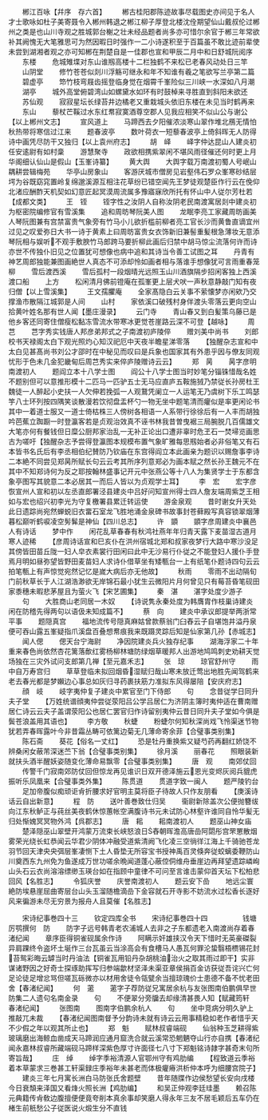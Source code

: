 <!-- { "loadSidebar": true } -->
　　郴江百咏【幷序　存六首】
　　郴古桂阳郡陈迹故事尽载图史亦间见于名人才士歌咏如杜子美寄聂令入郴州韩退之郴江柳子厚登北楼沈佺期望仙山戴叔伦过郴州之类是也山川寺观之胜城郭台榭之壮未经品题者尚多亦可惜尔余官于郴三年常欲补其阙愧无大笔雅思可为然因暇日时强作一二小诗遂积至于百篇虽不敢比迹前辈使未尝到湖湘者观之亦可知郴在荆楚自是一佳郡也宣和甲辰二月中和日舒城阮阅序
　　东楼
　　危城雉堞对东山谁剏高楼十二栏独鹤不来松已老春风动处日三竿
　　山阴堂
　　修竹苍苍似剡川浮觞可继永和年不知谁有羲之笔欲写兰亭第二篇
　　碧虚亭
　　笻竹枝弯屐齿摇登临身觉在烟霄千峯险似三川峡一水深如八月潮
　　湖亭
　　城外高堂俯碧湾山如螺黛水如环有时鼓棹来寻胜直到斜阳未欲还
　　苏仙观
　　寂寂星坛长绿苔井边橘老又重栽城头依旧东楼在未见当时鹤再来
　　东山
　　藜杖芒鞵过水东红帬寂寞酒尊空郡人见我应相笑不似山公与谢公【以上郴州文志】
　　宣风道上
　　马蹄西去夕阳催浓淡寒山翠作堆北鴈无情怕秋热带将寒信过江来
　　题春波亭
　　数叶荷衣一短藜春波亭上倚斜晖无人防得诗中画凭尽防干又独归【以上袁州府志】
　　胡　峄
　　峄字仲达昆山人建炎初任安逺尉有如村稾
　　游慧聚寺
　　政欲相携紫翠闲不堪风雨径催还何时更上月华阁细认仙山是假山【玉峯诗纂】
　　黄大舆
　　大舆字载万南渡初蜀人号岷山耦耕尝辑梅苑
　　华亭山房象山
　　客游厌城市僧房见岩壑伟石罗众峯寒砂结层堮为谷既窈窕置岭复绵邈溪源互相注花草纷已错空闻先王梦徒观楚臣作行云在俛仰北渚应酬酢天机契如幻意匠起冥漠周流属多豫寤寐欣所托有怀山中人従尔芳杜若【成都文类】
　　王　铚
　　铚字性之汝阴人自称汝阴老民南渡寓居剡中建炎初为枢密院编修官有雪溪集
　　追和周昉琴阮美人图
　　龙眠李亮工家藏周昉画美人琴阮图兼有宫禁富贵气象旁有竹马小儿欲折槛前柳者亮工官长沙而黄鲁直谪宜州过见之叹爱弥日大书一诗于黄素上曰周昉富贵女衣饰新旧兼髻重髪根急薄妆无意添琴阮相与娱听不观手敷腴竹马郎跨马要折柳此画后归禁中胡马惊尘流落何许而诗亦世不传独仆旧见之位置犹可想像也病中追和其诗当令善工试图之耳
　　丹青有神艺周郎独能兼图画絶世人真态不可添却怜如画者相与落谁手想像犹可言雨重春笼柳
　　雪后渡西溪
　　雪后孤村一段烟晴光远照玉山川酒旗隔步招闲客独上西溪渡口船
　　上方
　　松闲清月佛前镫庵在孤峯更上层犬吠一声秋意静敲门知有夜归僧【以上雪溪集】
　　王文孺臞庵
　　全家髙隐白云关事不萦懐梦亦闲欸乃交撑渔市散隔江城郭是人间
　　山村
　　家依溪口破残村身伴渡头零落云更向空山拾黄叶姓名那有世人闻【墨庄漫录】
　　云门寺
　　青山春又到白髪策乌藤已是他乡客还同寄住僧瘦松黏冻雪流水带寒冰更觉苍崖路云深不可登【越咏】
　　周　芑
　　芑字秀实钱唐人邦彦弟邦式之子南渡初庐陵倅
　　赠刘美中尚书
　　刘郎校书天禄阁太白下观光照灼心知汉祀厄中天夜半瞻星涕零落
　　【独醒杂志宣和中太白见甚髙尚书刘公才邵时在中秘见而叹曰是兵象也国家其有外患乎因与僚友同观忧形于色未几金犯畿甸后周芑秀实来倅庐陵赠诗云云】
　　郑　昺
　　昺字彦明南渡初人
　　题阎立本十八学士图
　　阎公十八学士图当时妙笔分锱铢惜哉名姓不题别但可以意推形模十二匹马一匹驴五士无马应直庐五鞍施狨乃禁従长孙房杜王魏徒一人醉起小史扶一人欠伸若挽弧一人观鵞凭阑立一人运笔无乃虞树下乐工鸣瑟竽八士环列按四隅笑谈散漫若饮彻盘盂杯勺一物无坐中题笔清而癯似是率更闲论书其中一着道士服又一道士倚枯株三人傍树各相语一人系带行徐徐后有一人丰而胡独吟芭蕉立踟蹰一时登瀛客若是贞观治效真不诬书林我昔曽曳裾三局腕脱几百儒雄文大笔亦何有餐钱但日糜公厨邦家治乱一无补正论出口遭非辜时危玊石一焚埽览画思古为嗟吁【独醒杂志予尝得登瀛图本规模布置气象旷雅每思剏始者必非俗笔又有石本皆书名氏后有李丞相伯纪賛防乃钦庙在东宫得阎立本此画亲为题识以赐詹事李诗二本絶不同尝见郑昺所赋长句云云考其所序列意郑必为画本赋之然长孙王魏元不在其中不知郑诗何为反之耶按翰林盛事记开元中张燕公等十八人为集贤学士于东都含象亭图写其貌意二本必居其一而后人皆以为贞观学士耳】
　　李　宏
　　宏字彦恢宣州人宣和初以左丞直郎署泾县建炎中吕好问知宣州得士四人詹友端周紫芝王相如与宏也绍兴初李光为守复檄署县累迁转运使
　　游金泉观
　　昔时谢女升天处此日遗踪尚宛然蝉蜕旧衣畱石室龙飞胜地涌金泉碑书故事封苍藓殿写真容锁翠烟薄暮松巅听鹤唳凌空髣髴是神仙【四川总志】
　　许　顗
　　顗字彦周建炎中襄邑人有诗话
　　梦中作
　　闲花乱草春春有秋鸿社燕年年归青天露下麦苗湿古道月寒人迹稀
　　【彦周诗话宣和巳亥仆在洪州宿城北郑和叔家夜梦行大路中寒沙没足其傍皆田苗丘陇一妇人皁衣素裳行田闲曰此中无沙易行仆従之不能登妇人援仆手登焉月明如昼弥望皆野田麦苗妇人求诗仆借草坐有矮甎台一上有纸笔仆题诗四句云云拍笔甎上有声惊觉宛然记忆是嵗大病后亦无他故】
　　秋雨
　　零雨不出动隔旬门前秋草长于人江湖浩渺欲无岸锦石最小犹生云微阳片月何曾见只有莓苔昏笔砚田家黍穗未暇悲茅屋且为萤火飞【宋艺圃集】
　　秦　湛
　　湛字处度少游子
　　句
　　大胜商山老同居一木奴
　　【诗说隽永秦处度为韩膺胄作枝巢诗建炎闲在防稽先得两句以语伋未知成篇不】
　　蔡　向
　　建炎中承议郎提举两浙常平事
　　题隠真宫
　　福地流传号隠真麻姑曾款蔡翁门臼舂云子自堪饱井溢丹泉便可吞山露五峯疑指爪溪盘百叠想帬痕我来既蹑灵踪后知是仙家第几孙【赤城志】
　　闻人偲
　　偲天台宁海尉
　　净因院建炎兵火独存纪事
　　湖海浮家二十年重来春色尚依然杏花篱落歕红雾杨柳林塘防绿烟草暖邦人出游地鸠鸣刺史劝耕天觉场独在三灾外试问支郎第几禅【至元嘉禾志】
　　张　琼
　　琼官舒州守
　　雨中自万寿宫归
　　草草登临未拟回烟昏湿赋归哉山寒未放迁莺出地胜先闻驾鹤来老去春光都是梦嬾边心事总如灰归寻药裹扶筋力准拟东风得屡陪【安庆府志】
　　顔　岐
　　岐字夷仲复子建炎中累官至门下侍郎
　　句
　　念昔従学日同升夫子堂
　　【万姓统谱顔夷仲尝従荥阳吕公学吕居仁为济阴主簿时夷仲适在曹南赠居仁诗云云夫子盖谓荥阳公也居仁罢官归作诗留别夷仲云昔日同升夫子堂如今俱是鬓苍浪盖用其语也】
　　李方敬
　　秋蜨
　　粉蜨尔何知秋深尚戏飞怜渠迷节物犹若弄春晖露叶今非昔霜丛畴可依篱边菊无几薄命寄余菲【合璧事类别集】
　　陈石斋
　　葵花【俗名一丈红】
　　恐是牡丹重换紫又疑芍药再翻红娇饶不辨桑闲女蔽芾深迷苎下翁【合璧事类别集】
　　徐月溪
　　丽春花
　　照眼装新就扶头酒半醒妖姿随变化薄命易飘零【合璧事类别集】
　　唐　观
　　南郊仗回
　　传警千门寂南郊防仗回但惊龙再见谁识日双开德泽施云恩光变烬灰阅兵貔虎振听乐凤凰来【合璧事类外集】
　　陈贯道
　　贯道字致一闽人
　　题严陵钓台
　　足加帝腹似痴顽讵肻折腰求好官明主莫将臣子待故人只作友朋看
　　【庚溪诗话云自出新意】
　　程　防
　　送叶善巻致仕归吴
　　衞尉新除盖次公便抛簪绂向江东秋鲈正与莼丝美夜鹤休惊蕙帐空满腹诗书元未试防心林壑许谁同自怜华髪无归处惭媿冥冥物外鸿【呉郡志】
　　唐　耜
　　耜南渡初人
　　题巫山神女庙
　　楚泽隠巫山翠壁开鸿蒙万流束长峡怒浪日舂朝晖澹高唐嵒阿閟彤宫罘罳散烟雾荣光绕长虹恭闻云华君少阴体冲融受道紫清阙飞化凌三空徜徉江海上千骑驰苍龙羽节回天津央央弭层峯凄恻下土人昏垫无所容宝书授神禹百灵倏奔従蛟螭委鞭防山川奠西东九州免为鱼遂成万世功嗟余晩闻道蓬心蔽倥侗维舟垂崖边再拜望遗踪嶙峋山头石云衣尚溶溶缥缈玉瑛台如在指顾中童律不可问至言谁击蒙仰首天坛下松柏悲回风【名胜志】
　　令狐庆誉
　　庆誉南渡初人
　　题云安下嵒
　　地远尘寰絶防埃悬崖屈曲寄层台山头玉溜随檐滴嵒下金容就石开寺影不妨流水过松香长逐好风来徧游未尽无穷景为报舟人且莫催【名胜志】

　　宋诗纪事巻四十三
　　钦定四库全书
　　宋诗纪事巻四十四　　　　　钱塘厉鹗撰何　防
　　防字子远号韩青老农浦城人去非之子东都遗老入南渡尚存着春渚纪闻
　　章序臣得铜雀砚属余作诗
　　阿瞒示奸雄挟汉令天下惜时无英豪磔裂异肩踝终令盗坏土埏作三台瓦虽云当涂高会有食槽马人愚瓦何罪沦蛰翳梧槚锡花封苔鸳彩晦云罅当时丹油法【铜雀瓦用铅丹杂胡桃油治火之取其雨过即干】实非谋诸野因之好奇士探琢助挥写归参端歙材坚泽未渠亚章侯捐百金访获従吾诧兴亡何足论徒足增忿骂但嗟瓦砾微亦以材用舍徒令瓴甓余当擅琼瑰价士患德不备不忧老田舍【春渚纪闻】
　　何　藗
　　藗字子荐防従兄寓居余杭与友张图南伯鹏俱早世防集二人遗句名南金录
　　句
　　不便翠分旁牖去却缘清甚畏人知【赋藏筠轩　春渚纪闻】
　　张图南
　　图南字伯鹏余杭人
　　句
　　坐中竞病分明久驴上推敲兀未裁
　　【春渚纪闻图南督予分韵诗未就有诗云云用事精稳如老作者惜乎天不少假之年以观其所止也】
　　郑　魁
　　赋林叔睿端砚
　　仙翁种玉芝耕得紫玻璃磨出海鲸血凿成天马蹄润应通月窟洗合就云溪常恐魍魉夺山行亦自携【春渚纪闻永嘉林叔睿所藏端砚马蹄样深紫色厚寸许面径七八寸下郑魁铭诗隷字甚奇末句所寄旨哉】
　　庄　绰
　　绰字季裕清源人官鄂州守有鸡肋编
　　【程致道云季裕着本草蒙求三巻甚工轩渠録庄季裕年未甚老而体极癯瘠洪析仲本呼为细腰宫院子】
　　建炎三年七月寓长洲白马防张氏舍题壁
　　昔年随牒作边侯愁望长安向戌楼今日衰頽来泽国又看烽火照长洲【鸡肋编】
　　和吴正仲观李廷珪墨
　　赖召陈元典籍传肻敎边腹擅便便竟夸削本真余事却笑磨人得永年三友不居毛颖后五车仍在楮生前秖愁公子従医说火煅生分不直钱
